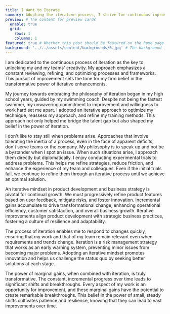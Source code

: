 ```yaml
---
title: I Want to Iterate
summary: Adopting the iterative process, I strive for continuous improvement, unlocking my team's creativity, and fostering innovative solutions. Rooted in experiences from high school swimming, where I learned to bridge talent gaps through an iterative approach, I apply this ethos in my professional journey. Upon envisioning problems, I act promptly, running experiments, refining strategies, and facing challenges until optimal solutions are reached. This approach enhances product development and business strategy. I believe swift adaptability and risk management are enabled through iterations. Finally, consistent, incremental progress over time drives transformational shifts, highlighting the transformative power of marginal gains.
preview: # The content for preview cards
  enable: true
  grid:
    rows: 1
    columns: 1
featured: true # Whether this post should be featured on the home page
background: '../../assets/content/backgrounds/6.jpg' # The background image used for preview cards
---
```


I am dedicated to the continuous process of iteration as the key to unlocking my and my teams' creativity. My approach emphasizes a constant reviewing, refining, and optimizing processes and frameworks. This pursuit of improvement sets the tone for my firm belief in the transformative power of iterative enhancements.

My journey towards embracing the philosophy of iteration began in my high school years, guided by my swimming coach. Despite not being the fastest swimmer, my unwavering commitment to improvement and willingness to work hard set me apart. I adopted an iterative approach to optimize my technique, reassess my approach, and refine my training methods. This approach not only helped me bridge the talent gap but also shaped my belief in the power of iteration.

I don't like to stay still when problems arise. Approaches that involve tolerating the inertia of a process, even in the face of apparent deficits, don't serve teams or the company. My philosophy is to speak up and not be a bystander when I spot an issue. When such situations arise, I approach them directly but diplomatically. I enjoy conducting experimental trials to address problems. This helps me refine strategies, reduce friction, and enhance the experience of my team and colleagues. Even if the initial trials fail, we continue to refine them through an iterative process until we achieve an optimal solution.

An iterative mindset in product development and business strategy is pivotal for continual growth. We must progressively refine product features based on user feedback, mitigate risks, and foster innovation. Incremental gains accumulate to drive transformational change, enhancing operational efficiency, customer satisfaction, and overall business growth. Iterative improvements align product development with strategic business practices, fostering a culture of resilience and adaptability.

The process of iteration enables me to respond to changes quickly, ensuring that my work and that of my team remain relevant even when requirements and trends change. Iteration is a risk management strategy that works as an early warning system, preventing minor issues from becoming major problems. Adopting an iterative mindset promotes innovation and helps us challenge the status quo by seeking better solutions at each stage.

The power of marginal gains, when combined with iteration, is truly transformative. The constant, incremental progress over time leads to significant shifts and breakthroughs. Every aspect of my work is an opportunity for improvement, and these marginal gains have the potential to create remarkable breakthroughs. This belief in the power of small, steady shifts cultivates patience and resilience, knowing that they can lead to vast improvements over time.
